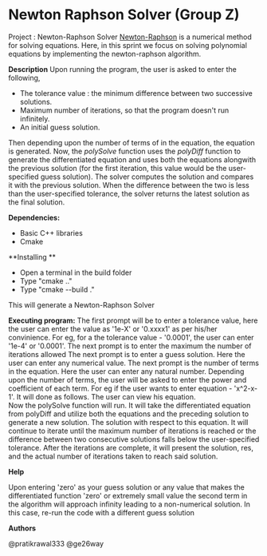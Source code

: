 # Newton Raphson Solver (Group Z)
Project : Newton-Raphson Solver
[Newton-Raphson](https://en.wikipedia.org/wiki/Newton%27s_method) is a numerical method for solving equations. Here, in this sprint we focus on solving polynomial equations by implementing the newton-raphson algorithm. 

**Description**
Upon running the program, the user is asked to enter the following,

- The tolerance value : the minimum difference between two successive solutions.
- Maximum number of iterations, so that the program doesn't run infinitely. 
- An initial guess solution.

Then depending upon the number of terms of in the equation, the equation is generated. Now, the _polySolve_ function uses the _polyDiff_ function to generate the differentiated equation and uses both the equations alongwith the previous solution (for the first iteration, this value would be the user-specified guess solution). The solver computes the solution and compares it with the previous solution. When the difference between the two is less than the user-specified tolerance, the solver returns the latest solution as the final solution. 

**Dependencies:**

- Basic C++ libraries
- Cmake 

**Installing **

- Open a terminal in the build folder
- Type "cmake .."
- Type "cmake --build ."

This will generate a Newton-Raphson Solver

**Executing program:**
The first prompt will be to enter a tolerance value, here the user can enter the value as '1e-X' or '0.xxxx1' as per his/her convinience. For eg, for a the tolerance value - '0.0001', the user can enter '1e-4' or '0.0001'.
The next prompt is to enter the maximum the number of iterations allowed
The next prompt is to enter a guess solution. Here the user can enter any numerical value.
The next prompt is the number of terms in the equation. Here the user can enter any natural number.
Depending upon the number of terms, the user will be asked to enter the power and coefficient of each term. For eg if the user wants to enter equation - 'x^2-x-1'. It will done as follows. The user can view his equation.  
Now the polySolve function will run. It will take the differentiated equation from polyDiff and utilize both the equations and the preceding solution to generate a new solution. The solution with respect to this equation. 
It will continue to iterate until the maximum number of iterations is reached or the difference between two consecutive solutions falls below the user-specified tolerance. 
After the iterations are complete, it will present the solution, res, and the actual number of iterations taken to reach said solution. 

**Help**

Upon entering 'zero' as your guess solution or any value that makes the differentiated function 'zero' or extremely small value the second term in the algorithm will approach infinity leading to a non-numerical solution. In this case, re-run the code with a different guess solution

**Authors**

@pratikrawal333
@ge26way
